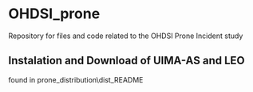 # OHDSI_prone

Repository for files and code related to the OHDSI Prone Incident study 

## Instalation and Download of UIMA-AS and LEO 

found in prone_distribution\dist_README
